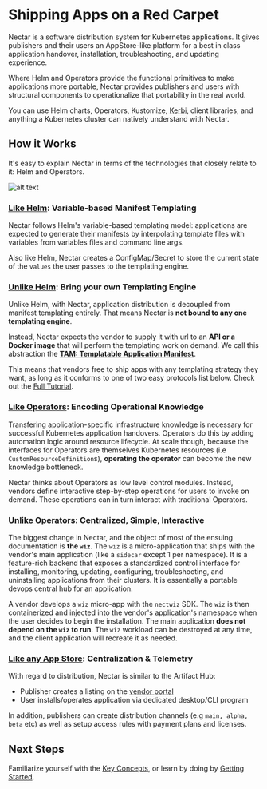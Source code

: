 # Shipping Apps on a Red Carpet

Nectar is a software distribution system for Kubernetes
applications. It gives publishers and their users an AppStore-like
platform for a best in class application handover, installation, troubleshooting, 
and updating experience.

Where Helm and Operators provide the functional primitives 
to make applications more portable, Nectar provides publishers
and users with structural components to operationalize that portability
in the real world.   

You can use Helm charts, Operators, Kustomize, [Kerbi](), client libraries, 
and anything a Kubernetes cluster can natively understand with Nectar.

## How it Works

It's easy to explain Nectar in terms of the technologies that closely relate to
it: Helm and Operators.

![alt text](https://storage.googleapis.com/nectar-mosaic-public/images/sys-arch-2.png "Logo Title Text 1")

### <u>Like Helm</u>: Variable-based Manifest Templating

Nectar follows Helm's variable-based templating model: 
applications are expected to generate their manifests by 
interpolating template files with variables from variables files
and command line args. 

Also like Helm, Nectar creates a ConfigMap/Secret to store the current
state of the `values` the user passes to the templating engine.

### <u>Unlike Helm</u>: Bring your own Templating Engine

Unlike Helm, with Nectar, application distribution is decoupled
from manifest templating entirely. That means Nectar is **not bound to
 any one templating engine**. 

Instead, Nectar expects the vendor to supply it with url to an **API
or a Docker image** that  will perform the templating work on demand. 
We call this abstraction the 
[**TAM: Templatable Application Manifest**](http://localhost:3000/#/key-concepts?id=templating-with-tams).

This means that vendors free to ship apps with any templating strategy
they want, as long as it conforms to one of two easy protocols list below.
Check out the [Full Tutorial](/tams). 

### <u>Like Operators</u>: Encoding Operational Knowledge

Transfering application-specific infrastructure knowledge is
necessary for successful Kubernetes application handovers.
Operators do this by adding automation logic around resource lifecycle. 
At scale though, because the interfaces for
Operators are themselves Kubernetes resources (i.e 
`CustomResourceDefinition`s), **operating the operator**
can become the new knowledge bottleneck.

Nectar thinks about Operators as low level control modules.
Instead, vendors define interactive step-by-step operations 
for users to invoke on demand. These operations can in turn
interact with traditional Operators.


### <u>Unlike Operators</u>: Centralized, Simple, Interactive

The biggest change in Nectar, and the object of most of the ensuing
documentation is **the `wiz`**. The `wiz` is a micro-application 
that ships with the vendor's main application (like a `sidecar` 
except 1 per namespace). 
It is a feature-rich backend that exposes a standardized control interface for installing,
monitoring, updating, configuring, troubleshooting, and uninstalling
applications from their clusters. It is essentially a portable devops 
central hub for an application.

A vendor develops a `wiz` micro-app with the `nectwiz` SDK. 
The `wiz` is then containerized and injected into the vendor's application's namespace
when the user decides to begin the installation.
The main application **does not depend on the `wiz` to run**. The `wiz` 
workload can be destroyed at any time, and the client application will
recreate it as needed.
 
### <u>Like any App Store</u>: Centralization & Telemetry 

With regard to distribution, Nectar is similar to the Artifact Hub: 
- Publisher creates a listing on the [vendor portal](https://vendor.codenectar.com)
- User installs/operates application via dedicated desktop/CLI program

In addition, publishers can create distribution channels (e.g `main, alpha, beta` etc)
as well as setup access rules with payment plans and licenses.


## Next Steps

Familiarize yourself with the [Key Concepts](key-concepts.md), 
or learn by doing by [Getting Started](getting-started.md).